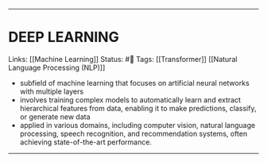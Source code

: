 ___
# DEEP LEARNING
Links: [[Machine Learning]] 
Status: #🌳 
Tags: [[Transformer]] [[Natural Language Processing (NLP)]]

<!--- Created on: 2023.10.23, 20:34 --->

- subfield of machine learning that focuses on artificial neural networks with multiple layers
- involves training complex models to automatically learn and extract hierarchical features from data, enabling it to make predictions, classify, or generate new data
- applied in various domains, including computer vision, natural language processing, speech recognition, and recommendation systems, often achieving state-of-the-art performance.
___

